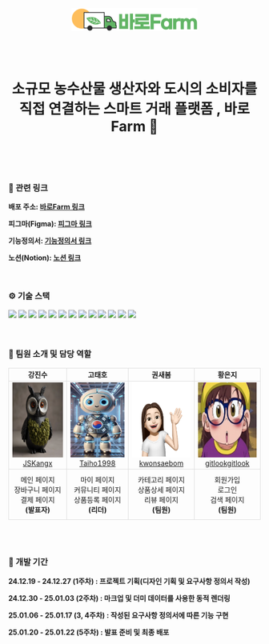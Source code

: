 <br>
<div align='center'> <img src='./public/images/BaroFarmLogo_long.png' width=50%> </div>
<br>

# <br> <div align='center'> 소규모 농수산물 생산자와 도시의 소비자를 직접 연결하는 스마트 거래 플랫폼 , 바로Farm 🌱 </div> <br>

<br>

### 🔗 관련 링크

<b> 배포 주소: [바로Farm 링크](https://barofarm.netlify.app/)</b>

<b> 피그마(Figma): [피그마 링크](<https://www.figma.com/design/ThTdy4bAI2dDMxaRcDPFAW/4%EB%94%B8%EB%9D%BC---%EB%B0%94%EB%A1%9C%ED%8C%9C(Farm)?node-id=0-1&p=f&t=O2YRQAev0xPoQLzn-0>)</b>

<b> 기능정의서: [기능정의서 링크](https://docs.google.com/spreadsheets/d/12brCwjbi5Jx5qKoXahrMsqFkfG7VHe_1B374fup5QQg/edit?gid=0#gid=0)</b>

<b> 노션(Notion): [노션 링크](https://www.notion.so/4-4-3275fa56674041069f61c44806d2d11e?pvs=4)</b>

<br>

### ⚙️ 기술 스택

<div>
  <!-- 개발 도구 -->
  <img src="https://img.shields.io/badge/git-F05032?style=for-the-badge&logo=git&logoColor=white">
  <img src="https://img.shields.io/badge/github-181717?style=for-the-badge&logo=github&logoColor=white">
  <img src="https://img.shields.io/badge/figma-666666?style=for-the-badge&logo=figma&logoColor=white">
  <!-- 빌드 도구 -->
  <img src="https://img.shields.io/badge/vite-646CFF?style=for-the-badge&logo=vite&logoColor=white">
  <!-- 프론트엔드 기본 기술 -->
  <img src="https://img.shields.io/badge/html5-E34F26?style=for-the-badge&logo=html5&logoColor=white">
  <img src="https://img.shields.io/badge/css-1572B6?style=for-the-badge&logo=css3&logoColor=white">
  <img src="https://img.shields.io/badge/javascript-F7DF1E?style=for-the-badge&logo=javascript&logoColor=black">
  <!-- 프레임워크 및 스타일링 -->
  <img src="https://img.shields.io/badge/react-61DAFB?style=for-the-badge&logo=react&logoColor=white">
  <img src="https://img.shields.io/badge/tailwindcss-06B6D4?style=for-the-badge&logo=tailwindcss&logoColor=white">
  <!-- 상태 관리 및 데이터 페칭 -->
  <img src="https://img.shields.io/badge/zustand-00B899?style=for-the-badge&logo=&logoColor=white">
  <img src="https://img.shields.io/badge/tanstack query-FF4154?style=for-the-badge&logo=reactquery&logoColor=white">
  <!-- 라우팅 -->
  <img src="https://img.shields.io/badge/reactrouter-CA4245?style=for-the-badge&logo=reactrouter&logoColor=white">
  <!-- 배포 -->
  <img src="https://img.shields.io/badge/netlify-00C7B7?style=for-the-badge&logo=netlify&logoColor=white">
</div>
<br>
<br>

### 🐝 팀원 소개 및 담당 역할

<table style="border-collapse: collapse;">
    <tr>
      <td style="border: 1px solid #ddd; text-align: center;"><strong>강진수</strong></td>
      <td style="border: 1px solid #ddd; text-align: center;"><strong>고태호</strong></td>
      <td style="border: 1px solid #ddd; text-align: center;"><strong>권새봄</strong></td>
      <td style="border: 1px solid #ddd; text-align: center;"><strong>황은지</strong></td>
    </tr>
    <tr>
      <td style="border: 1px solid #ddd; text-align: center;">
        <a href="https://github.com/JSKangx">
          <img src="./public/images/reademe/jinsu.png" width="150" height="150"><br/>JSKangx
        </a>
      </td>
      <td style="border: 1px solid #ddd; text-align: center;">
        <a href="https://github.com/Taiho1998">
          <img src="./public/images/reademe/taiho.png" width="150" height="150"><br/>Taiho1998
        </a>
      </td>
      <td style="border: 1px solid #ddd; text-align: center;">
        <a href="https://github.com/kwonsaebom">
          <img src="./public/images/reademe/seabom.png" width="150" height="150"><br/>kwonsaebom
        </a>
      </td>
      <td style="border: 1px solid #ddd; text-align: center;">
        <a href="https://github.com/gitlookgitlook">
          <img src="./public/images/reademe/eunji.png" width="150" height="150"><br/>gitlookgitlook
        </a>
      </td>
    </tr>
    <tr>
      <td style="border: 1px solid #ddd; text-align: center; padding: 10px;">
        메인 페이지<br/>
        장바구니 페이지<br/>
        결제 페이지<br/>
        <strong>(발표자)</strong>
      </td>
      <td style="border: 1px solid #ddd; text-align: center; padding: 10px;">
        마이 페이지<br/>
        커뮤니티 페이지<br/>
        상품등록 페이지<br/>
        <strong>(리더)</strong>
      </td>
      <td style="border: 1px solid #ddd; text-align: center; padding: 10px;">
        카테고리 페이지<br/>
        상품상세 페이지<br/>
        리뷰 페이지<br/>
        <strong>(팀원)</strong>
      </td>
      <td style="border: 1px solid #ddd; text-align: center; padding: 10px;">
        회원가입<br/>
        로그인<br/>
        검색 페이지<br/>
        <strong>(팀원)</strong>
      </td>
    </tr>
  </table>
<br>
<br>

### 📆 개발 기간

<b>24.12.19 - 24.12.27 (1주차) : 프로젝트 기획(디자인 기획 및 요구사항 정의서 작성)</b>

<b>24.12.30 - 25.01.03 (2주차) : 마크업 및 더미 데이터를 사용한 동적 렌더링</b>

<b>25.01.06 - 25.01.17 (3, 4주차) : 작성된 요구사항 정의서에 따른 기능 구현</b>

<b>25.01.20 - 25.01.22 (5주차) : 발표 준비 및 최종 배포</b>
